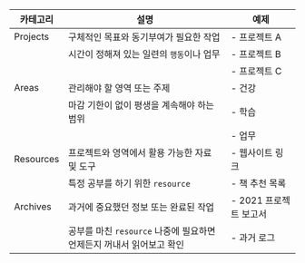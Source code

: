 

| 카테고리   | 설명                                          | 예제                  |
|------------|-----------------------------------------------|-----------------------|
| Projects   | 구체적인 목표와 동기부여가 필요한 작업     | - 프로젝트 A          |
|            | 시간이 정해져 있는 일련의 `행동`이나 업무           | - 프로젝트 B          |
|            |                                               | - 프로젝트 C          |
| Areas      | 관리해야 할 영역 또는 주제                  | - 건강               |
|            | 마감 기한이 없이 평생을 계속해야 하는 범위| - 학습               |
|            |                                               | - 업무               |
| Resources  | 프로젝트와 영역에서 활용 가능한 자료 및 도구 | - 웹사이트 링크       |
|            | 특정 공부를 하기 위한 `resource`         | - 책 추천 목록        |
| Archives   | 과거에 중요했던 정보 또는 완료된 작업       | - 2021 프로젝트 보고서 |
|            | 공부를 마친 `resource` 나중에 필요하면 언제든지 꺼내서 읽어보고 확인  | - 과거 로그           |

